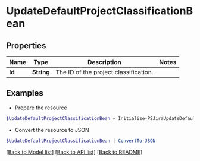 # UpdateDefaultProjectClassificationBean
## Properties

Name | Type | Description | Notes
------------ | ------------- | ------------- | -------------
**Id** | **String** | The ID of the project classification. | 

## Examples

- Prepare the resource
```powershell
$UpdateDefaultProjectClassificationBean = Initialize-PSJiraUpdateDefaultProjectClassificationBean  -Id null
```

- Convert the resource to JSON
```powershell
$UpdateDefaultProjectClassificationBean | ConvertTo-JSON
```

[[Back to Model list]](../README.md#documentation-for-models) [[Back to API list]](../README.md#documentation-for-api-endpoints) [[Back to README]](../README.md)


